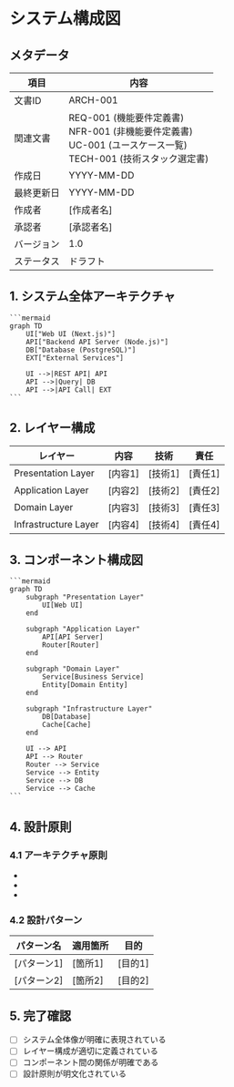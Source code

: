 # システム構成図

## メタデータ
| 項目 | 内容 |
|------|------|
| 文書ID | ARCH-001 |
| 関連文書 | REQ-001 (機能要件定義書)<br>NFR-001 (非機能要件定義書)<br>UC-001 (ユースケース一覧)<br>TECH-001 (技術スタック選定書) |
| 作成日 | YYYY-MM-DD |
| 最終更新日 | YYYY-MM-DD |
| 作成者 | [作成者名] |
| 承認者 | [承認者名] |
| バージョン | 1.0 |
| ステータス | ドラフト |

## 1. システム全体アーキテクチャ

````mermaid
```mermaid
graph TD
    UI["Web UI (Next.js)"]
    API["Backend API Server (Node.js)"]
    DB["Database (PostgreSQL)"]
    EXT["External Services"]

    UI -->|REST API| API
    API -->|Query| DB
    API -->|API Call| EXT
```
````

## 2. レイヤー構成

| レイヤー | 内容 | 技術 | 責任 |
|----------|------|------|------|
| Presentation Layer | [内容1] | [技術1] | [責任1] |
| Application Layer | [内容2] | [技術2] | [責任2] |
| Domain Layer | [内容3] | [技術3] | [責任3] |
| Infrastructure Layer | [内容4] | [技術4] | [責任4] |

## 3. コンポーネント構成図

````mermaid
```mermaid
graph TD
    subgraph "Presentation Layer"
        UI[Web UI]
    end
    
    subgraph "Application Layer"
        API[API Server]
        Router[Router]
    end
    
    subgraph "Domain Layer"
        Service[Business Service]
        Entity[Domain Entity]
    end
    
    subgraph "Infrastructure Layer"
        DB[Database]
        Cache[Cache]
    end

    UI --> API
    API --> Router
    Router --> Service
    Service --> Entity
    Service --> DB
    Service --> Cache
```
````

## 4. 設計原則

### 4.1 アーキテクチャ原則
- [原則1]: [説明1]
- [原則2]: [説明2]
- [原則3]: [説明3]

### 4.2 設計パターン
| パターン名 | 適用箇所 | 目的 |
|------------|----------|------|
| [パターン1] | [箇所1] | [目的1] |
| [パターン2] | [箇所2] | [目的2] |

## 5. 完了確認
- [ ] システム全体像が明確に表現されている
- [ ] レイヤー構成が適切に定義されている
- [ ] コンポーネント間の関係が明確である
- [ ] 設計原則が明文化されている
